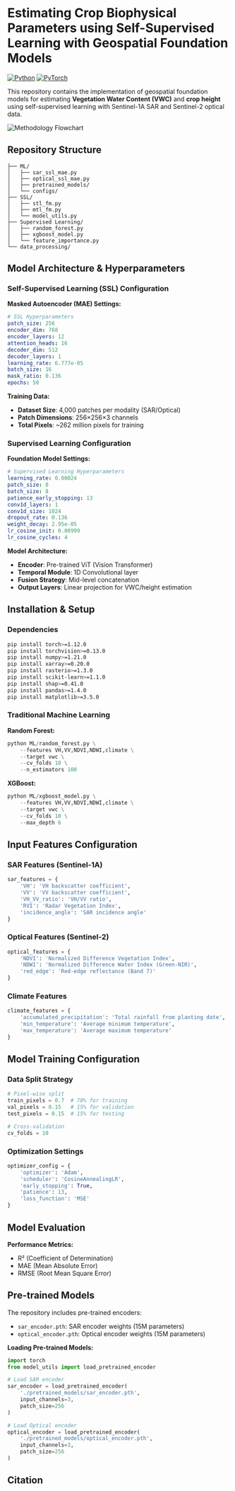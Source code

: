# Estimating Crop Biophysical Parameters using Self-Supervised Learning with Geospatial Foundation Models

[![Python](https://img.shields.io/badge/python-3.8+-blue.svg)](https://www.python.org/downloads/)
[![PyTorch](https://img.shields.io/badge/PyTorch-1.12+-orange.svg)](https://pytorch.org/)

This repository contains the implementation of geospatial foundation models for estimating **Vegetation Water Content (VWC)** and **crop height** using self-supervised learning with Sentinel-1A SAR and Sentinel-2 optical data.

![Methodology Flowchart](flowchart.png)

## **Repository Structure**

```
├── ML/                           
│   ├── sar_ssl_mae.py            
│   ├── optical_ssl_mae.py     
│   ├── pretrained_models/      
│   └── configs/                
├── SSL/          
│   ├── stl_fm.py                
│   ├── mtl_fm.py                 
│   └── model_utils.py           
├── Supervised Learning/                          
│   ├── random_forest.py          
│   ├── xgboost_model.py        
│   └── feature_importance.py    
└── data_processing/             
```

## **Model Architecture & Hyperparameters**

### Self-Supervised Learning (SSL) Configuration

**Masked Autoencoder (MAE) Settings:**
```yaml
# SSL Hyperparameters
patch_size: 256
encoder_dim: 768
encoder_layers: 12
attention_heads: 16
decoder_dim: 512
decoder_layers: 1
learning_rate: 6.777e-05
batch_size: 16
mask_ratio: 0.136
epochs: 50
```

**Training Data:**
- **Dataset Size**: 4,000 patches per modality (SAR/Optical)
- **Patch Dimensions**: 256×256×3 channels
- **Total Pixels**: ~262 million pixels for training

### Supervised Learning Configuration

**Foundation Model Settings:**
```yaml
# Supervised Learning Hyperparameters
learning_rate: 0.00024
patch_size: 8
batch_size: 8
patience_early_stopping: 13
conv1d_layers: 1
conv1d_size: 1024
dropout_rate: 0.136
weight_decay: 2.95e-05
lr_cosine_init: 0.00999
lr_cosine_cycles: 4
```

**Model Architecture:**
- **Encoder**: Pre-trained ViT (Vision Transformer)
- **Temporal Module**: 1D Convolutional layer
- **Fusion Strategy**: Mid-level concatenation
- **Output Layers**: Linear projection for VWC/height estimation

## **Installation & Setup**

### Dependencies
```bash
pip install torch>=1.12.0
pip install torchvision>=0.13.0
pip install numpy>=1.21.0
pip install xarray>=0.20.0
pip install rasterio>=1.3.0
pip install scikit-learn>=1.1.0
pip install shap>=0.41.0
pip install pandas>=1.4.0
pip install matplotlib>=3.5.0
```

### Traditional Machine Learning

**Random Forest:**
```python
python ML/random_forest.py \
    --features VH,VV,NDVI,NDWI,climate \
    --target vwc \
    --cv_folds 10 \
    --n_estimators 100
```

**XGBoost:**
```python
python ML/xgboost_model.py \
    --features VH,VV,NDVI,NDWI,climate \
    --target vwc \
    --cv_folds 10 \
    --max_depth 6
```

## **Input Features Configuration**

### SAR Features (Sentinel-1A)
```python
sar_features = {
    'VH': 'VH backscatter coefficient',
    'VV': 'VV backscatter coefficient', 
    'VH_VV_ratio': 'VH/VV ratio',
    'RVI': 'Radar Vegetation Index',
    'incidence_angle': 'SAR incidence angle'
}
```

### Optical Features (Sentinel-2)
```python
optical_features = {
    'NDVI': 'Normalized Difference Vegetation Index',
    'NDWI': 'Normalized Difference Water Index (Green-NIR)',
    'red_edge': 'Red-edge reflectance (Band 7)'
}
```

### Climate Features
```python
climate_features = {
    'accumulated_precipitation': 'Total rainfall from planting date',
    'min_temperature': 'Average minimum temperature',
    'max_temperature': 'Average maximum temperature'
}
```

## **Model Training Configuration**

### Data Split Strategy
```python
# Pixel-wise split
train_pixels = 0.7  # 70% for training
val_pixels = 0.15   # 15% for validation  
test_pixels = 0.15  # 15% for testing

# Cross-validation
cv_folds = 10
```

### Optimization Settings
```python
optimizer_config = {
    'optimizer': 'Adam',
    'scheduler': 'CosineAnnealingLR',
    'early_stopping': True,
    'patience': 13,
    'loss_function': 'MSE'
}
```

## **Model Evaluation**

**Performance Metrics:**
- R² (Coefficient of Determination)
- MAE (Mean Absolute Error)
- RMSE (Root Mean Square Error)


## **Pre-trained Models**

The repository includes pre-trained encoders:
- `sar_encoder.pth`: SAR encoder weights (15M parameters)
- `optical_encoder.pth`: Optical encoder weights (15M parameters)

**Loading Pre-trained Models:**
```python
import torch
from model_utils import load_pretrained_encoder

# Load SAR encoder
sar_encoder = load_pretrained_encoder(
    './pretrained_models/sar_encoder.pth',
    input_channels=3,
    patch_size=256
)

# Load Optical encoder  
optical_encoder = load_pretrained_encoder(
    './pretrained_models/optical_encoder.pth',
    input_channels=3,
    patch_size=256
)
```

## **Citation**

